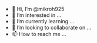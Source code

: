 - 👋 Hi, I’m @mikroh925
- 👀 I’m interested in ...
- 🌱 I’m currently learning ...
- 💞️ I’m looking to collaborate on ...
- 📫 How to reach me ...

<!---
mikroh925/mikroh925 is a ✨ special ✨ repository because its `README.md` (https://github.com/users/mikroh925/emails/152523129/confirm_verification/458a269789ad5ab7da9dbf032ac9a44dbcccbe3b?utm_campaign=github-email-verification&utm_content=html&utm_medium=email&utm_source=verification-email) appears on your GitHub profile.
You can click the Preview link to take a look at your changes.
--->
